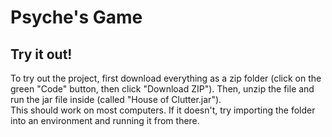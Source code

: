 # Psyche's Game

## Try it out!
To try out the project, first download everything as a zip folder (click on the green "Code" button, then click "Download ZIP"). 
Then, unzip the file and run the jar file inside (called "House of Clutter.jar"). <br />
This should work on most computers. If it doesn't, try importing the folder into an environment and running it from there.
